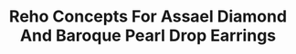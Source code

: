 ---
title: Reho Concepts For Assael Diamond And Baroque Pearl Drop Earrings
description: 'Baroque Pearls are suspended from twisting, flexible chains set with Pave Diamonds in these beautifully engineered earrings - even the slightest turn of the head creates alluring, sparkling movement.'
specs: '21.8 x 16.6 x 16mm South Sea Cultured Baroque Pearls with 4.57 carats of Treated Black Diamonds and 3.66 carats of White Diamonds, set in 18K White Gold.'
images:
  - image_path: /uploads/reho-concepts-for-assael-diamond-and-baroque-pearl-drop-earrings.png
_category:
order_number: 32
categories:
  - earrings
---